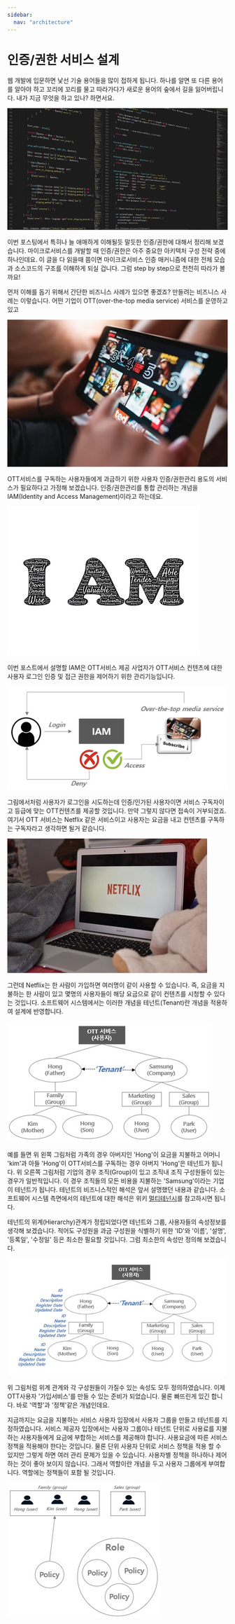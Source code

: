 ```yaml
---
sidebar:
  nav: "architecture"
---
```


# 인증/권한 서비스 설계

웹 개발에 입문하면 낯선 기술 용어들을 많이 접하게 됩니다.
하나를 알면 또 다른 용어를 알아야 하고 꼬리에 꼬리를 물고 따라가다가 
새로운 용어의 숲에서 길을 잃어버립니다. 
내가 지금 무엇을 하고 있나? 하면서요.

![sourcecode](/assets/images/sourcecode.jpg)

이번 포스팅에서 특히나 늘 애매하게 이해될듯 말듯한 인증/권한에 대해서 정리해 보겠습니다. 마이크로서비스를 개발할 때 인증/권한은 아주 중요한 아키텍처 구성 전략 중에 하나인데요. 이 글을 다 읽을때 쯤이면 마이크로서비스 인증 매커니즘에 대한 전체 모습과 소스코드의 구조를 이해하게 되실 겁니다. 
그럼 step by step으로 천천히 따라가 볼까요!

먼저 이해를 돕기 위해서 간단한 비즈니스 사례가 있으면 좋겠죠?
만들려는 비즈니스 사례는 이렇습니다.
어떤 기업이 OTT(over-the-top media service) 서비스를 운영하고 있고

![ott](/assets/images/ott.jpg)

OTT서비스를 구독하는 사용자들에게 과금하기 위한 사용자 인증/권한관리 용도의
서비스가 필요하다고 가정해 보겠습니다.
인증/권한관리를 통합 관리하는 개념을 IAM(Identity and Access Management)이라고  하는데요.

![ott](/assets/images/iam.jpg)

이번 포스트에서 설명할 IAM은 OTT서비스 제공 사업자가 OTT서비스 컨텐츠에 대한 사용자 로그인 인증 및 접근 권한을 제어하기 위한 관리기능입니다.

![ott](/assets/images/iamott.jpg)

그림에서처럼 사용자가 로그인을 시도하는데 인증/인가된 사용자이면 서비스 구독자이고 등급에 맞는 OTT컨텐츠를 제공할 것입니다. 만약 그렇지 않다면 접속이 거부되겠죠. 여기서 OTT 서비스는 Netflix 같은 서비스이고 사용자는 요금을 내고 컨텐츠를 구독하는 구독자라고 생각하면 될거 같습니다.

![ott](/assets/images/netflix.jpg)

그런데 Netflix는 한 사람이 가입하면 여러명이 같이 사용할 수 있습니다. 
즉, 요금을 지불하는 한 사람이 있고 몇명의 사용자들이 해당 요금으로 같이 컨텐츠를 시청할 수 있다는 것입니다. 
소프트웨어 시스템에서는 이러한 개념을 테넌트(Tenant)란 개념을 적용하여 설계에 반영합니다.

![ott](/assets/images/tenant.jpg)

예를 들면 위 왼쪽 그림처럼 가족의 경우 아버지인 'Hong'이 요금을 지불하고 어머니 'kim'과 아들 'Hong'이 OTT서비스를 구독하는 경우 아버지 'Hong'은 테넌트가 됩니다.
위 오른쪽 그림처럼 기업의 경우 조직(Group)이 있고 조직내 조직 구성원들이 있는 경우가 일반적입니다.
이 경우 조직들의 모든 비용을 지불하는 'Samsung'이라는 기업이 테넌트가 됩니다.
테넌트의 비즈니스적인 해석은 앞서 설명했던 내용과 같습니다. 소프트웨어 시스템 측면에서의 테넌트에 대한 해석은 위키 [멀티테넌시](https://ko.wikipedia.org/wiki/%EB%A9%80%ED%8B%B0%ED%85%8C%EB%84%8C%EC%8B%9C)를 참고하시면 됩니다.

테넌트의 위계(Hierarchy)관계가 정립되었다면 테넌트와 그룹, 사용자들의 속성정보를 생각해 보겠습니다. 적어도 구성원을 과금 구성원을 식별하기 위한 'ID'와 '이름', '설명', '등록일', '수정일' 등은 최소한 필요할 것입니다. 그럼 최소한의 속성만 정의해 보겠습니다.

![ott](/assets/images/tenant2.jpg)

위 그림처럼 위계 관계와 각 구성원들이 가질수 있는 속성도 모두 정의하였습니다.
이제 OTT사용자 '가입서비스'를 만들 수 있는 준비가 되었습니다. 
물론 빠뜨린게 있긴 합니다. 바로 '역할'과 '정책'같은 개념인데요. 

지금까지는 요금을 지불하는 서비스 사용자 입장에서 사용자 그룹을 만들고 테넌트를 지정하였습니다.
서비스 제공자 입장에서는 사용자 그룹이나 테넌트 단위로 사용료를 지불하는 사용자들에게 요금에 부합하는 서비스를 제공해야 합니다. 사용요금에 따른 서비스 정책을 적용해야 한다는 것입니다.
물론 단위 사용자 단위로 서비스 정책을 적용 할 수 있지만 그렇게 하면 여러 관리 문제가 있을 수 있습니다. 사용자별 정책을 하나하나 제어하는 것이 좋아 보이지 않습니다.
그래서 역할이란 개념을 두고 사용자 그룹에게 부여합니다. 역할에는 정책들이 포함 될 것입니다.

![ott](/assets/images/rolenpolicy.jpg)

